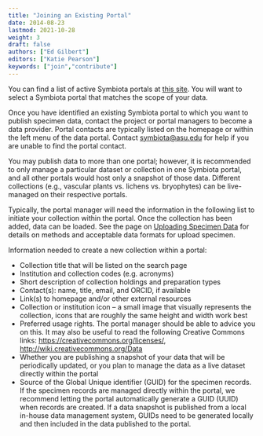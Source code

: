 ```yaml
---
title: "Joining an Existing Portal"
date: 2014-08-23
lastmod: 2021-10-28
weight: 3
draft: false
authors: ["Ed Gilbert"]
editors: ["Katie Pearson"]
keywords: ["join","contribute"]
---
```


You can find a list of active Symbiota portals at [this site](https://symbiota.org/docs/symbiota-introduction/active-symbiota-projects/). You will want to select a Symbiota portal that matches the scope of your data.

Once you have identified an existing Symbiota portal to which you want to publish specimen data, contact the project or portal managers to become a data provider. Portal contacts are typically listed on the homepage or within the left menu of the data portal. Contact symbiota@asu.edu for help if you are unable to find the portal contact.

You may publish data to more than one portal; however, it is recommended to only manage a particular dataset or collection in one Symbiota portal, and all other portals would host only a snapshot of those data. Different collections (e.g., vascular plants vs. lichens vs. bryophytes) can be live-managed on their respective portals.

Typically, the portal manager will need the information in the following list to initiate your collection within the portal. Once the collection has been added, data can be loaded. See the page on [Uploading Specimen Data](https://biokic.github.io/symbiota-docs/coll_manager/upload/) for details on methods and acceptable data formats for upload specimen.

Information needed to create a new collection within a portal:

  * Collection title that will be listed on the search page
  * Institution and collection codes (e.g. acronyms)
  * Short description of collection holdings and preparation types
  * Contact(s):  name, title, email, and ORCID, if available
  * Link(s) to homepage and/or other external resources
  * Collection or institution icon – a small image that visually represents the collection, icons that are roughly the same height and width work best
  * Preferred usage rights. The portal manager should be able to advice you on this. It may also be useful to read the following Creative Commons links: https://creativecommons.org/licenses/, http://wiki.creativecommons.org/Data
  * Whether you are publishing a snapshot of your data that will be periodically updated, or you plan to manage the data as a live dataset directly within the portal
  * Source of the Global Unique identifier (GUID) for the specimen records. If the specimen records are managed directly within the portal, we recommend letting the portal automatically generate a GUID (UUID) when records are created. If a data snapshot is published from a local in-house data management system, GUIDs need to be generated locally and then included in the data published to the portal.

